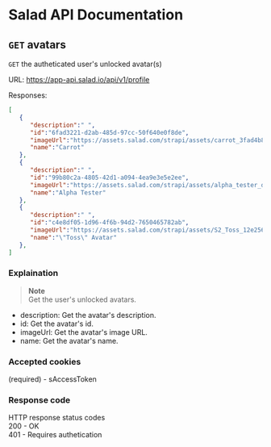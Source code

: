 # Salad API Documentation

## `GET` avatars
`GET` the autheticated user's unlocked avatar(s)

URL: https://app-api.salad.io/api/v1/profile

Responses:
```json
[
   {
      "description":" ",
      "id":"6fad3221-d2ab-485d-97cc-50f640e0f8de",
      "imageUrl":"https://assets.salad.com/strapi/assets/carrot_3fad4b85bf.png",
      "name":"Carrot"
   },
   {
      "description":" ",
      "id":"99b80c2a-4805-42d1-a094-4ea9e3e5e2ee",
      "imageUrl":"https://assets.salad.com/strapi/assets/alpha_tester_d3e4f61f53.png",
      "name":"Alpha Tester"
   },
   {
      "description":" ",
      "id":"c4e8df05-1d96-4f6b-94d2-7650465782ab",
      "imageUrl":"https://assets.salad.com/strapi/assets/S2_Toss_12e256ecdc.png",
      "name":"\"Toss\" Avatar"
   },
]
```

### Explaination
> **Note** <br>
> Get the user's unlocked avatars.
* description: Get the avatar's description.
* id: Get the avatar's id.
* imageUrl: Get the avatar's image URL.
* name: Get the avatar's name.

### Accepted cookies
(required) - sAccessToken

### Response code
HTTP response status codes <br>
200 - OK <br>
401 - Requires authetication